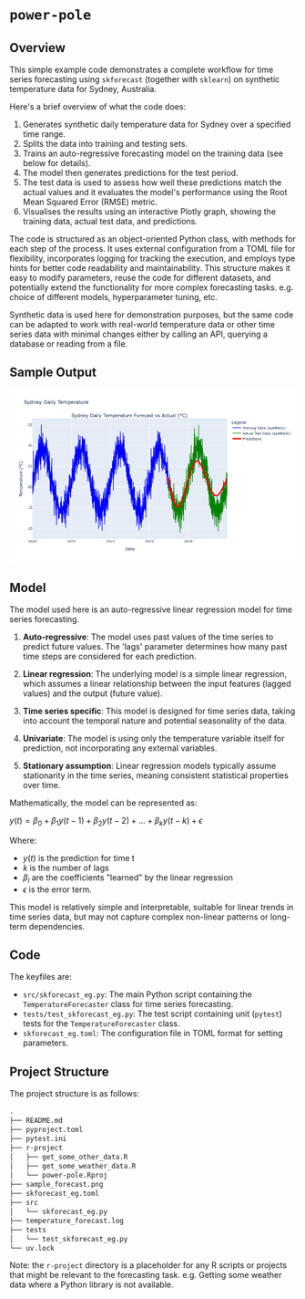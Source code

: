 # `power-pole`

## Overview

This simple example code demonstrates a complete workflow for time series forecasting using `skforecast` (together with `sklearn`) on synthetic temperature data for Sydney, Australia. 

Here's a brief overview of what the code does:

1. Generates synthetic daily temperature data for Sydney over a specified time range.
2. Splits the data into training and testing sets.
3. Trains an auto-regressive forecasting model on the training data (see below for details).
4. The model then generates predictions for the test period.
5. The test data is used to assess how well these predictions match the actual values and it evaluates the model's performance using the Root Mean Squared Error (RMSE) metric.
6. Visualises the results using an interactive Plotly graph, showing the training data, actual test data, and predictions.

The code is structured as an object-oriented Python class, with methods for each step of the process. It uses external configuration from a TOML file for flexibility, incorporates logging for tracking the execution, and employs type hints for better code readability and maintainability. This structure makes it easy to modify parameters, reuse the code for different datasets, and potentially extend the functionality for more complex forecasting tasks. e.g. choice of different models, hyperparameter tuning, etc.

Synthetic data is used here for demonstration purposes, but the same code can be adapted to work with real-world temperature data or other time series data with minimal changes either by calling an API, querying a database or reading from a file.

## Sample Output

![Sample temperature forecast](sample_forecast.png)

## Model

The model used here is an auto-regressive linear regression model for time series forecasting.

1. **Auto-regressive**: The model uses past values of the time series to predict future values. The 'lags' parameter determines how many past time steps are considered for each prediction.

2. **Linear regression**: The underlying model is a simple linear regression, which assumes a linear relationship between the input features (lagged values) and the output (future value).

3. **Time series specific**: This model is designed for time series data, taking into account the temporal nature and potential seasonality of the data.

4. **Univariate**: The model is using only the temperature variable itself for prediction, not incorporating any external variables.

5. **Stationary assumption**: Linear regression models typically assume stationarity in the time series, meaning consistent statistical properties over time.

Mathematically, the model can be represented as:

$y(t) = \beta_0 + \beta_1 y(t-1) + \beta_2 y(t-2) + ... + \beta_k y(t-k) + \epsilon$

Where:

- $y(t)$ is the prediction for time t
- $k$ is the number of lags
- $\beta_i$ are the coefficients "learned" by the linear regression
- $\epsilon$ is the error term.

This model is relatively simple and interpretable, suitable for linear trends in time series data, but may not capture complex non-linear patterns or long-term dependencies.

## Code

The keyfiles are:

- `src/skforecast_eg.py`: The main Python script containing the `TemperatureForecaster` class for time series forecasting.
- `tests/test_skforecast_eg.py`: The test script containing unit (`pytest`) tests for the `TemperatureForecaster` class.
- `skforecast_eg.toml`: The configuration file in TOML format for setting parameters.

## Project Structure

The project structure is as follows:

```
.
├── README.md
├── pyproject.toml
├── pytest.ini
├── r-project
│   ├── get_some_other_data.R
│   ├── get_some_weather_data.R
│   └── power-pole.Rproj
├── sample_forecast.png
├── skforecast_eg.toml
├── src
│   └── skforecast_eg.py
├── temperature_forecast.log
├── tests
│   └── test_skforecast_eg.py
└── uv.lock
```

Note: the `r-project` directory is a placeholder for any R scripts or projects that might be relevant to the forecasting task. e.g. Getting some weather data where a Python library is not available.